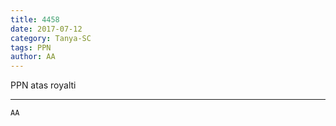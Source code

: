 ```yaml
---
title: 4458
date: 2017-07-12
category: Tanya-SC
tags: PPN
author: AA
---
```


PPN atas royalti

---



`AA`
